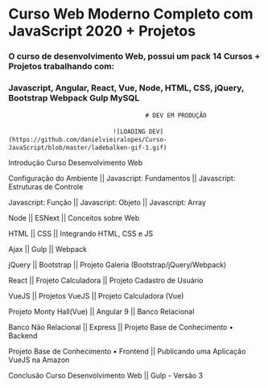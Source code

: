 # Curso Web Moderno Completo com JavaScript 2020 + Projetos
### O curso de desenvolvimento Web, possui um pack 14 Cursos + Projetos trabalhando com:
### Javascript, Angular, React, Vue, Node, HTML, CSS, jQuery, Bootstrap Webpack Gulp MySQL

                                  
                                  
                                          # DEV EM PRODUÇÃO
                                          
                                 ![LOADING DEV](https://github.com/danielvieiralopes/Curso-JavaScript/blob/master/ladebalken-gif-1.gif)


Introdução Curso Desenvolvimento Web
 
Configuração do Ambiente   ||           Javascript: Fundamentos ||         Javascript: Estruturas de Controle

Javascript: Função         ||           Javascript: Objeto      ||         Javascript: Array

Node                       ||           ESNext                  ||         Conceitos sobre Web

HTML                       ||           CSS                     ||         Integrando HTML, CSS e JS

Ajax                       ||           Gulp                    ||         Webpack

jQuery                     ||           Bootstrap               ||         Projeto Galeria (Bootstrap/jQuery/Webpack)

React                      ||           Frojeto Calculadora     ||         Projeto Cadastro de Usuário
 
VueJS                      ||           Projetos VueJS          ||         Projeto Calculadora
(Vue)

Projeto Monty Hall(Vue)    ||           Angular 9               ||         Banco Relacional

Banco Não Relacional       ||           Express                 ||         Projeto Base de Conhecimento • Backend

Projeto Base de Conhecimento • Frontend  ||   Publicando uma Aplicação VueJS na Amazon

Conclusão Curso Desenvolvimento Web  ||   Gulp - Versão 3










